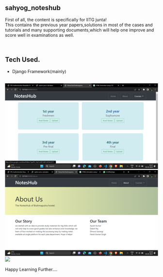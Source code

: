 <h2>sahyog_noteshub</h2>

<p>First of all, the content is specifically for IITG junta! <br>
This contains the previous year papers,solutions in most of the cases and tutorials and many supporting documents,which will help one improve and <br>
score well in examinations as well.</p>

<br>
<h2>Tech Used.</h2>
<ul>
  <li>
    Django Framework(mainly)
  </li>
</ul>

<br>
<img src="https://github.com/Daksh-raj/sahyog_noteshub/blob/main/image/Screenshot%20(10).png">
<br>
<img src="https://github.com/Daksh-raj/sahyog_noteshub/blob/main/image/Screenshot%20(11).png">
<br>
<img src="https://github.com/Daksh-raj/sahyog_noteshub/blob/main/image/Screenshot%20(12).png">

Happy Learning Further....
